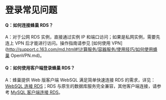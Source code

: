 # 登录常见问题

#### Q：如何连接蜂巢 RDS？

A：对于公网 RDS 实例，直接通过实例 IP 和端口访问；如果是私网实例，需要先连上 VPN 后才能进行访问。操作指南请参见 [如何使用 VPN](http://support.c.163.com/md.html#!计算服务/容器服务/使用技巧/如何使用蜂巢 OpenVPN.md)。

#### Q：如何使用客户端登录蜂巢 RDS？
A：蜂巢提供 Web 版客户端 WebSQL 满足简单快速连接 RDS 的需求，详见：[WebSQL 连接 RDS](../md.html#!平台服务/RDS/使用指南/连接实例/WebSQL连接RDS.md)；RDS 与原生的数据库服务完全兼容，其他客户端连接，请参考 [MySQL 客户端连接 RDS](../md.html#!平台服务/RDS/使用指南/连接实例/MySQL客户端连接RDS.md)。